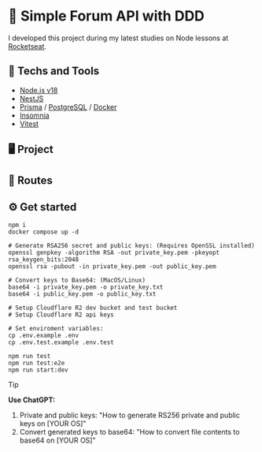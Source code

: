 <!-- TO_DO
- Finish undone controlers presenters
- Prisma Seed
- Insomnia Export
- About the project
- Split "get starter" with sub-sections
- add tests on github worflow [commit, pr]
- prepare for ci
-->

# 💬 Simple Forum API with DDD
I developed this project during my latest studies on Node lessons at [Rocketseat](https://www.rocketseat.com.br).

## 🚀 Techs and Tools
- [Node.js v18](https://nodejs.org/)
- [NestJS](https://nestjs.com/)
- [Prisma](https://www.prisma.io) / [PostgreSQL](https://www.postgresql.org/)  / [Docker](https://www.docker.com/)
- [Insomnia](https://insomnia.rest/)
- [Vitest](https://vitest.dev/)
<!-- - Cloudflare R2 + AWS SDK -->
<!-- - Redis -->

## 🖥️ Project
<!-- This project was developed to practice the Domain-Driven Design (DDD) and Clean Architecture in Node.js. It was developed from the core domain, to base entities, to value objects, to relationships, to use cases, to subdomains, to domain events and unit tests. -->

<!-- Base domains: https://github.com/rcrdk/ddd-in-nodejs -->

## 🔗 Routes
<!-- [![Run in Insomnia}](https://insomnia.rest/images/run.svg)](https://insomnia.rest/run/?label=Ignite%20Node.js%3A%20Forum%20API%20NestJS%0A&uri=https://raw.githubusercontent.com/rcrdk/forum-with-nodejs-nest-ddd/main/insomnia.json) -->

## ⚙️ Get started
```shell
npm i
docker compose up -d

# Generate RSA256 secret and public keys: (Requires OpenSSL installed)
openssl genpkey -algorithm RSA -out private_key.pem -pkeyopt rsa_keygen_bits:2048
openssl rsa -pubout -in private_key.pem -out public_key.pem

# Convert keys to Base64: (MacOS/Linux)
base64 -i private_key.pem -o private_key.txt
base64 -i public_key.pem -o public_key.txt

# Setup Cloudflare R2 dev bucket and test bucket
# Setup Cloudflare R2 api keys

# Set enviroment variables:
cp .env.example .env
cp .env.test.example .env.test

npm run test
npm run test:e2e
npm run start:dev
```

> [!TIP]
> **Use ChatGPT:**<br />
> 1) Private and public keys: "How to generate RS256 private and public keys on [YOUR OS]"<br />
> 2) Convert generated keys to base64: "How to convert file contents to base64 on [YOUR OS]"